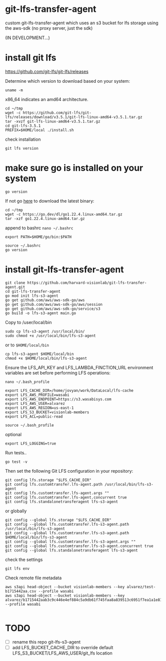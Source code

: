 # git-lfs-transfer-agent
custom git-lfs-transfer-agent which uses an s3 bucket for lfs storage using the aws-sdk (no proxy server, just the sdk)

(IN DEVELOPMENT...)

# install git lfs
https://github.com/git-lfs/git-lfs/releases

Determine which version to download based on your system:
```
uname -m
```

x86_64 indicates an amd64 architecture.

```
cd ~/tmp
wget -c https://github.com/git-lfs/git-lfs/releases/download/v3.5.1/git-lfs-linux-amd64-v3.5.1.tar.gz
tar -xvzf git-lfs-linux-amd64-v3.5.1.tar.gz
cd git-lfs-3.5.1
PREFIX=$HOME/local ./install.sh
```

check installation
```
git lfs version
```

# make sure go is installed on your system
```
go version
```

If not go [here](https://go.dev/dl/) to download the latest binary:
```
cd ~/tmp
wget -c https://go.dev/dl/go1.22.4.linux-amd64.tar.gz
tar -xzf go1.22.4.linux-amd64.tar.gz

```

append to bashrc `nano ~/.bashrc`
```
export PATH=$HOME/go/bin:$PATH
```

```
source ~/.bashrc
go version
```

# install git-lfs-transfer-agent

```
git clone https://github.com/harvard-visionlab/git-lfs-transfer-agent.git
cd git-lfs-transfer-agent
go mod init lfs-s3-agent
go get github.com/aws/aws-sdk-go/aws
go get github.com/aws/aws-sdk-go/aws/session
go get github.com/aws/aws-sdk-go/service/s3
go build -o lfs-s3-agent main.go
```

Copy to /user/local/bin
```
sudo cp lfs-s3-agent /usr/local/bin/
sudo chmod +x /usr/local/bin/lfs-s3-agent
```

or to `$HOME/local/bin`
```
cp lfs-s3-agent $HOME/local/bin
chmod +x $HOME/local/bin/lfs-s3-agent
```

Ensure the LFS_API_KEY and LFS_LAMBDA_FINCTION_URL environment variables are set before performing LFS operations:

`nano ~/.bash_profile`

```
export LFS_CACHE_DIR=/home/jovyan/work/DataLocal/lfs-cache
export LFS_AWS_PROFILE=wasabi
export LFS_AWS_ENDPOINT=https://s3.wasabisys.com
export LFS_AWS_USER=alvarez
export LFS_AWS_REGION=us-east-1
export LFS_S3_BUCKET=visionlab-members
export LFS_ACL=public-read
```

```
source ~/.bash_profile
```

optional
```
export LFS_LOGGING=true
```

Run tests..
```
go test -v
```

Then set the following Git LFS configuration in your repository: 
```
git config lfs.storage "$LFS_CACHE_DIR"
git config lfs.customtransfer.lfs-agent.path /usr/local/bin/lfs-s3-agent
git config lfs.customtransfer.lfs-agent.args ""
git config lfs.customtransfer.lfs-agent.concurrent true
git config lfs.standalonetransferagent lfs-s3-agent
```

or globally
```
git config --global lfs.storage "$LFS_CACHE_DIR"
git config --global lfs.customtransfer.lfs-s3-agent.path /usr/local/bin/lfs-s3-agent
git config --global lfs.customtransfer.lfs-s3-agent.path $HOME/local/bin/lfs-s3-agent
git config --global lfs.customtransfer.lfs-s3-agent.args ""
git config --global lfs.customtransfer.lfs-s3-agent.concurrent true
git config --global lfs.standalonetransferagent lfs-s3-agent
```

check the settings
```
git lfs env
```

Check remote file metadata
```
aws s3api head-object --bucket visionlab-members --key alvarez/test-b1715442aa.csv --profile wasabi
aws s3api head-object --bucket visionlab-members --key alvarez/b1715442aab3c9c446e4ef884c5a9db61f745faa8a839513c6951f7ea1a1e815 --profile wasabi


```

# TODO
- [ ] rename this repo git-lfs-s3-agent
- [ ] add LFS_BUCKET_CACHE_DIR to override default LFS_S3_BUCKET/LFS_AWS_USER/git_lfs location